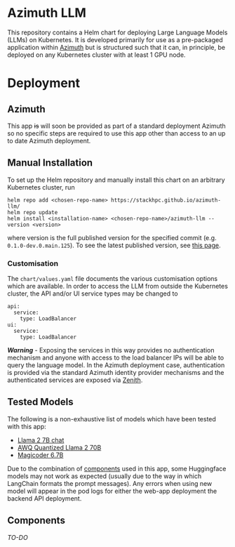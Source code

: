 # Azimuth LLM

This repository contains a Helm chart for deploying Large Language Models (LLMs) on Kubernetes. It is developed primarily for use as a pre-packaged application within [Azimuth](https://www.stackhpc.com/azimuth-introduction.html) but is structured such that it can, in principle, be deployed on any Kubernetes cluster with at least 1 GPU node.

# Deployment

## Azimuth

This app ~~is~~ will soon be provided as part of a standard deployment Azimuth so no specific steps are required to use this app other than access to an up to date Azimuth deployment.

## Manual Installation

To set up the Helm repository and manually install this chart on an arbitrary Kubernetes cluster, run

```
helm repo add <chosen-repo-name> https://stackhpc.github.io/azimuth-llm/
helm repo update
helm install <installation-name> <chosen-repo-name>/azimuth-llm --version <version>
```

where version is the full published version for the specified commit (e.g. `0.1.0-dev.0.main.125`). To see the latest published version, see [this page](https://github.com/stackhpc/azimuth-llm/tree/gh-pages).

### Customisation

The `chart/values.yaml` file documents the various customisation options which are available. In order to access the LLM from outside the Kubernetes cluster, the API and/or UI service types may be changed to
```
api:
  service:
    type: LoadBalancer
ui:
  service:
    type: LoadBalancer
```

***Warning*** - Exposing the services in this way provides no authentication mechanism and anyone with access to the load balancer IPs will be able to query the language model. In the Azimuth deployment case, authentication is provided via the standard Azimuth identity provider mechanisms and the authenticated services are exposed via [Zenith](https://github.com/stackhpc/zenith).


## Tested Models

The following is a non-exhaustive list of models which have been tested with this app:
- [Llama 2 7B chat](https://huggingface.co/meta-llama/Llama-2-7b-chat-hf)
- [AWQ Quantized Llama 2 70B](https://huggingface.co/TheBloke/Llama-2-70B-Chat-AWQ)
- [Magicoder 6.7B](https://huggingface.co/ise-uiuc/Magicoder-S-DS-6.7B)

Due to the combination of [components](##Components) used in this app, some Huggingface models may not work as expected (usually due to the way in which LangChain formats the prompt messages). Any errors when using new model will appear in the pod logs for either the web-app deployment the backend API deployment.


## Components

*TO-DO*

